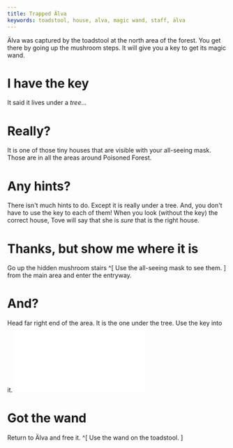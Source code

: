 ```yaml
---
title: Trapped Älva
keywords: toadstool, house, alva, magic wand, staff, älva
---
```


Älva was captured by the toadstool at the north area of the forest. You get there by going up the mushroom steps.
It will give you a key to get its magic wand.

# I have the key
It said it lives under a *tree*...

# Really?
It is one of those tiny houses that are visible with your all-seeing mask. Those are in all the areas around Poisoned Forest.

# Any hints?
There isn't much hints to do. Except it is really under a tree. And, you don't have to use the key to each of them! When you look (without the key) the correct house, Tove will say that she is *sure* that is the right house.

# Thanks, but show me where it is
Go up the hidden mushroom stairs ^[ Use the all-seeing mask to see them. ] from the main area and enter the entryway.

# And?
Head far right end of the area. It is the one under the tree. Use the key into it.
![Trapped älva's house](alva_house.md)

# Got the wand
Return to Älva and free it. ^[ Use the wand on the toadstool. ]
